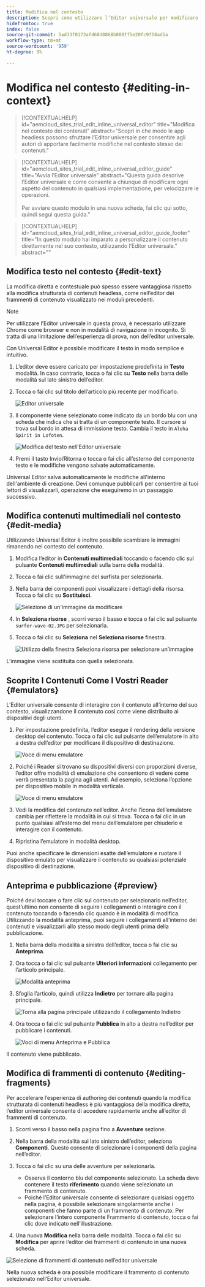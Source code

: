 ```yaml
---
title: Modifica nel contesto
description: Scopri come utilizzare l’Editor universale per modificare qualsiasi aspetto del contenuto, in posizione e nel contesto, in qualsiasi implementazione.
hidefromtoc: true
index: false
source-git-commit: 5ad33f0173afd68d8868b088ff5e20fc9f58ad5a
workflow-type: tm+mt
source-wordcount: '959'
ht-degree: 9%

---
```



# Modifica nel contesto {#editing-in-context}

>[!CONTEXTUALHELP]
>id="aemcloud_sites_trial_edit_inline_universal_editor"
>title="Modifica nel contesto dei contenuti"
>abstract="Scopri in che modo le app headless possono sfruttare l’Editor universale per consentire agli autori di apportare facilmente modifiche nel contesto stesso dei contenuti."

>[!CONTEXTUALHELP]
>id="aemcloud_sites_trial_edit_inline_universal_editor_guide"
>title="Avvia l’Editor universale"
>abstract="Questa guida descrive l’Editor universale e come consente a chiunque di modificare ogni aspetto del contenuto in qualsiasi implementazione, per velocizzare le operazioni.<br><br>Per avviare questo modulo in una nuova scheda, fai clic qui sotto, quindi segui questa guida."

>[!CONTEXTUALHELP]
>id="aemcloud_sites_trial_edit_inline_universal_editor_guide_footer"
>title="In questo modulo hai imparato a personalizzare il contenuto direttamente nel suo contesto, utilizzando l’Editor universale."
>abstract=""

## Modifica testo nel contesto {#edit-text}

La modifica diretta e contestuale può spesso essere vantaggiosa rispetto alla modifica strutturata di contenuti headless, come nell’editor dei frammenti di contenuto visualizzato nei moduli precedenti.

>[!NOTE]
>
>Per utilizzare l’Editor universale in questa prova, è necessario utilizzare Chrome come browser e non in modalità di navigazione in incognito. Si tratta di una limitazione dell’esperienza di prova, non dell’editor universale.

Con Universal Editor è possibile modificare il testo in modo semplice e intuitivo.

1. L’editor deve essere caricato per impostazione predefinita in **Testo** modalità. In caso contrario, tocca o fai clic su **Testo** nella barra delle modalità sul lato sinistro dell’editor.

1. Tocca o fai clic sul titolo dell’articolo più recente per modificarlo.

   ![Editor universale](assets/do-not-localize/ue-text-mode.png)

1. Il componente viene selezionato come indicato da un bordo blu con una scheda che indica che si tratta di un componente testo. Il cursore si trova sul bordo in attesa di immissione testo. Cambia il testo in `Aloha Spirit in Lofoten`.

   ![Modifica del testo nell’Editor universale](assets/do-not-localize/ue-edit-text-2.png)

1. Premi il tasto Invio/Ritorna o tocca o fai clic all’esterno del componente testo e le modifiche vengono salvate automaticamente.

Universal Editor salva automaticamente le modifiche all&#39;interno dell&#39;ambiente di creazione. Devi comunque pubblicarli per consentire ai tuoi lettori di visualizzarli, operazione che eseguiremo in un passaggio successivo.

## Modifica contenuti multimediali nel contesto {#edit-media}

Utilizzando Universal Editor è inoltre possibile scambiare le immagini rimanendo nel contesto del contenuto.

1. Modifica l’editor in **Contenuti multimediali** toccando o facendo clic sul pulsante **Contenuti multimediali** sulla barra della modalità.

1. Tocca o fai clic sull&#39;immagine del surfista per selezionarla.

1. Nella barra dei componenti puoi visualizzare i dettagli della risorsa. Tocca o fai clic su **Sostituisci**.

   ![Selezione di un&#39;immagine da modificare](assets/do-not-localize/ue-edit-media.png)

1. In **Seleziona risorse** , scorri verso il basso e tocca o fai clic sul pulsante `surfer-wave-02.JPG` per selezionarla.

1. Tocca o fai clic su **Seleziona** nel **Seleziona risorse** finestra.

   ![Utilizzo della finestra Seleziona risorsa per selezionare un’immagine](assets/do-not-localize/ue-select-asset.png)

L’immagine viene sostituita con quella selezionata.

## Scoprite I Contenuti Come I Vostri Reader {#emulators}

L’Editor universale consente di interagire con il contenuto all’interno del suo contesto, visualizzandone il contenuto così come viene distribuito ai dispositivi degli utenti.

1. Per impostazione predefinita, l’editor esegue il rendering della versione desktop del contenuto. Tocca o fai clic sul pulsante dell’emulatore in alto a destra dell’editor per modificare il dispositivo di destinazione.

   ![Voce di menu emulatore](assets/do-not-localize/ue-emulator-1.png)

1. Poiché i Reader si trovano su dispositivi diversi con proporzioni diverse, l’editor offre modalità di emulazione che consentono di vedere come verrà presentata la pagina agli utenti. Ad esempio, seleziona l’opzione per dispositivo mobile in modalità verticale.

   ![Voce di menu emulatore](assets/do-not-localize/ue-emulator-3.png)

1. Vedi la modifica del contenuto nell’editor. Anche l’icona dell’emulatore cambia per riflettere la modalità in cui si trova. Tocca o fai clic in un punto qualsiasi all’esterno del menu dell’emulatore per chiuderlo e interagire con il contenuto.

1. Ripristina l’emulatore in modalità desktop.

Puoi anche specificare le dimensioni esatte dell’emulatore e ruotare il dispositivo emulato per visualizzare il contenuto su qualsiasi potenziale dispositivo di destinazione.

## Anteprima e pubblicazione {#preview}

Poiché devi toccare o fare clic sul contenuto per selezionarlo nell’editor, quest’ultimo non consente di seguire i collegamenti o interagire con il contenuto toccando o facendo clic quando è in modalità di modifica. Utilizzando la modalità anteprima, puoi seguire i collegamenti all’interno dei contenuti e visualizzarli allo stesso modo degli utenti prima della pubblicazione.

1. Nella barra della modalità a sinistra dell’editor, tocca o fai clic su **Anteprima**.

1. Ora tocca o fai clic sul pulsante **Ulteriori informazioni** collegamento per l’articolo principale.

   ![Modalità anteprima](assets/do-not-localize/ue-preview-publish-1.png)

1. Sfoglia l’articolo, quindi utilizza **Indietro** per tornare alla pagina principale.

   ![Torna alla pagina principale utilizzando il collegamento Indietro](assets/do-not-localize/ue-preview-publish-3.png)

1. Ora tocca o fai clic sul pulsante **Pubblica** in alto a destra nell’editor per pubblicare i contenuti.

   ![Voci di menu Anteprima e Pubblica](assets/do-not-localize/ue-preview-publish-4.png)

Il contenuto viene pubblicato.

## Modifica di frammenti di contenuto {#editing-fragments}

Per accelerare l’esperienza di authoring dei contenuti quando la modifica strutturata di contenuti headless è più vantaggiosa della modifica diretta, l’editor universale consente di accedere rapidamente anche all’editor di frammenti di contenuto.

1. Scorri verso il basso nella pagina fino a **Avventure** sezione.

1. Nella barra della modalità sul lato sinistro dell’editor, seleziona **Componenti**. Questo consente di selezionare i componenti della pagina nell’editor.

1. Tocca o fai clic su una delle avventure per selezionarla.

   * Osserva il contorno blu del componente selezionato. La scheda deve contenere il testo **riferimento** quando viene selezionato un frammento di contenuto.
   * Poiché l’Editor universale consente di selezionare qualsiasi oggetto nella pagina, è possibile selezionare singolarmente anche i componenti che fanno parte di un frammento di contenuto. Per selezionare l’intero componente Frammento di contenuto, tocca o fai clic dove indicato nell’illustrazione.

1. Una nuova **Modifica** nella barra delle modalità. Tocca o fai clic su **Modifica** per aprire l’editor dei frammenti di contenuto in una nuova scheda.

![Selezione di frammenti di contenuto nell’editor universale](assets/do-not-localize/ue-content-fragments.png)

Nella nuova scheda è ora possibile modificare il frammento di contenuto selezionato nell’Editor universale.
